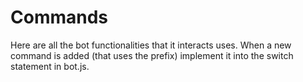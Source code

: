 # Commands
Here are all the bot functionalities that it interacts uses. When a new command is added (that uses the prefix) implement it into the switch statement in bot.js.
